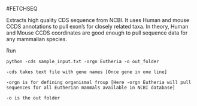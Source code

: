 #FETCHSEQ

Extracts high quality CDS sequence from NCBI. It uses Human and mouse CCDS annotations to pull exon’s for closely related taxa. In theory, Human and Mouse CCDS coordinates are good enough to pull sequence data for any mammalian species.

Run
```
python -cds sample_input.txt -orgn Eutheria -o out_folder
```
```
-cds takes text file with gene names [Once gene in one line]
```
```
-orgn is for defining organismal froup [Here -orgn Eutheria will pull sequences for all Eutherian mammals available in NCBI database]
```
```
-o is the out folder
```